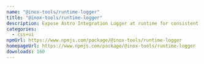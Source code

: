 ```yaml
---
name: "@inox-tools/runtime-logger"
title: "@inox-tools/runtime-logger"
description: Expose Astro Integration Logger at runtime for consistent output
categories:
  - css+ui
npmUrl: https://www.npmjs.com/package/@inox-tools/runtime-logger
homepageUrl: https://www.npmjs.com/package/@inox-tools/runtime-logger
downloads: 160
---
```

